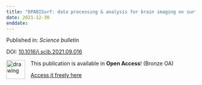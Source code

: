 ```yaml
---
title: "DPABISurf: data processing & analysis for brain imaging on surface."
date: 2021-12-30
enddate:
---
```


Published in: *Science bulletin*

DOI: [10.1016/j.scib.2021.09.016](https://doi.org/10.1016/j.scib.2021.09.016)

<img src="https://upload.wikimedia.org/wikipedia/commons/thumb/7/77/Open_Access_logo_PLoS_transparent.svg/800px-Open_Access_logo_PLoS_transparent.svg.png" alt="drawing" width="50" align="left"/> &nbsp;&nbsp;&nbsp;This publication is available in **Open Access**! (Bronze OA)

&nbsp;&nbsp;&nbsp;<a href="https://doi.org/10.1016/j.scib.2021.09.016">Access it freely here</a>

